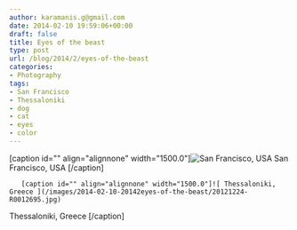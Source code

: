```yaml
---
author: karamanis.g@gmail.com
date: 2014-02-10 19:59:06+00:00
draft: false
title: Eyes of the beast
type: post
url: /blog/2014/2/eyes-of-the-beast
categories:
- Photography
tags:
- San Francisco
- Thessaloniki
- dog
- cat
- eyes
- color
---
```


[caption id="" align="alignnone" width="1500.0"]![ San Francisco, USA ](/images/2014-02-10-20142eyes-of-the-beast/20130518-R0010075.jpg)
 San Francisco, USA [/caption] 
  


  
       [caption id="" align="alignnone" width="1500.0"]![ Thessaloniki, Greece ](/images/2014-02-10-20142eyes-of-the-beast/20121224-R0012695.jpg)
 Thessaloniki, Greece [/caption]
